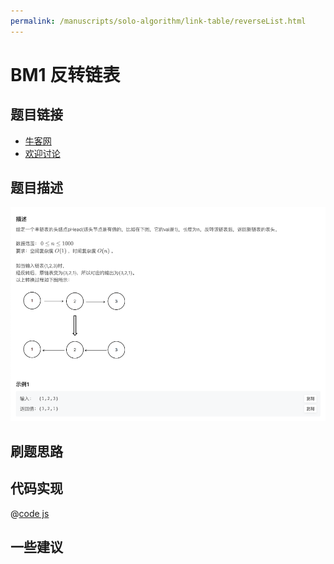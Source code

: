 ```yaml
---
permalink: /manuscripts/solo-algorithm/link-table/reverseList.html
---
```

# BM1 反转链表


## 题目链接

- [牛客网](https://www.nowcoder.com/practice/75e878df47f24fdc9dc3e400ec6058ca)
- [欢迎讨论]()

## 题目描述

![反转链表.png](../images/reverseList.png)



## 刷题思路

## 代码实现

@[code js](@code/algorithm/interview-101/reverseList.js)


## 一些建议